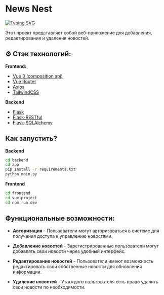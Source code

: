 # News Nest

[![Typing SVG](https://readme-typing-svg.herokuapp.com?color=%2336BCF7&lines=Student)](https://git.io/typing-svg)

Этот проект представляет собой веб-приложение для добавления, редактирования и удаления новостей.

## ⚙️ Стэк технологий:

**Frontend:**

- [Vue 3 (composition api)](https://v3.ru.vuejs.org/)
- [Vue Router](https://v3.router.vuejs.org/)
- [Axios](https://ru.vuejs.org/v2/cookbook/using-axios-to-consume-apis)
- [TailwindCSS](https://tailwindcss.com/)

**Backend**

- [Flask](https://flask.palletsprojects.com/en/3.0.x/)
- [Flask-RESTful](https://flask-restful.readthedocs.io/en/latest/)
- [Flask-SQLAlchemy](https://flask-sqlalchemy.palletsprojects.com/en/3.1.x/)

## Как запустить?

**Backend**

```sh
cd backend
cd app
pip install -r requirements.txt
python main.py
```

**Frontend**

```sh
cd frontend
cd vue-project
cd npm run dev
```

## Функциональные возможности:

- **Авторизация** - Пользователи могут авторизоваться в системе для получения доступа к управлению новостями.

- **Добавление новостей** - Зарегистрированные пользователи могут добавлять свои новости через удобный интерфейс.

- **Редактирование новостей** - Пользователи имеют возможность редактировать свои собственные новости для обновления информации.

- **Удаление новостей** - У каждого пользователя есть право удалить свои новости по необходимости.
